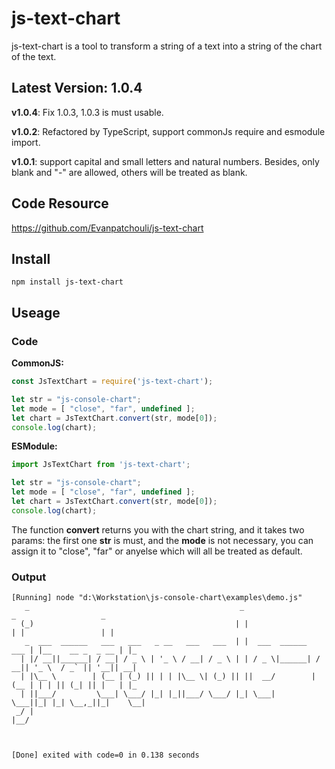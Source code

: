 # js-text-chart

js-text-chart is a tool to transform a string of a text into a string of the chart of the text.

## Latest Version: 1.0.4

**v1.0.4**:
Fix 1.0.3, 1.0.3 is must usable.

**v1.0.2**:
Refactored by TypeScript, support commonJs require and esmodule import.

**v1.0.1**:
support capital and small letters and natural numbers.
Besides, only blank and "-" are allowed, others will be treated as blank.

## Code Resource
https://github.com/Evanpatchouli/js-text-chart

## Install

```shell
npm install js-text-chart
```

## Useage
### Code

**CommonJS:**
``` javascript
const JsTextChart = require('js-text-chart');

let str = "js-console-chart";
let mode = [ "close", "far", undefined ];
let chart = JsTextChart.convert(str, mode[0]);
console.log(chart);
```

**ESModule:**
```javascript
import JsTextChart from 'js-text-chart';

let str = "js-console-chart";
let mode = [ "close", "far", undefined ];
let chart = JsTextChart.convert(str, mode[0]);
console.log(chart);
```

The function **convert** returns you with the chart string, and it takes two params: the first one **str** is must, and the **mode** is not necessary, you can assign it to "close", "far" or anyelse which will all be treated as default.

### Output

```
[Running] node "d:\Workstation\js-console-chart\examples\demo.js"
   _                                               _                      _                   _   
  (_)                                             | |                    | |                 | |  
   _  ___  ______   ___   ___   _ __   ___   ___  | |  ___  ______   ___ | |__    __ _  _ __ | |_ 
  | |/ __||______| / __| / _ \ | '_ \ / __| / _ \ | | / _ \|______| / __|| '_ \  / _` || '__|| __|
  | |\__ \        | (__ | (_) || | | |\__ \| (_) || ||  __/        | (__ | | | || (_| || |   | |_ 
  | ||___/         \___| \___/ |_| |_||___/ \___/ |_| \___|         \___||_| |_| \__,_||_|    \__|
 _/ |                                                                                             
|__/                                                                                              



[Done] exited with code=0 in 0.138 seconds
```